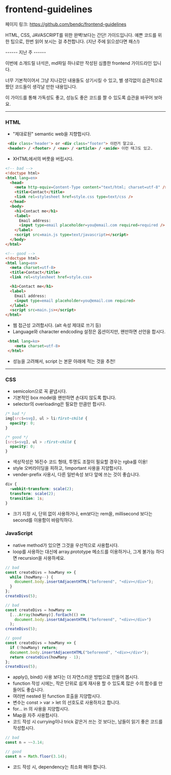 # frontend-guidelines

페이지 링크: https://github.com/bendc/frontend-guidelines

HTML, CSS, JAVASCRIPT를 위한 완벽!보다는 간단! 가이드입니다.
예쁜 코드를 위한 팁으로, 한번 읽어 보시는 걸 추천합니다.
(지난 주에 읽으셨다면 패스!)

------ 지난 주 ------



이번에 소개드릴 녀석은, md파일 하나로만 작성된 심플한 frontend 가이드라인 입니다.

너무 기본적이어서 그냥 지나갔던 내용들도 상기시킬 수 있고, 별 생각없이 습관적으로 짰던 코드들이 생각날 만한 내용입니다.

이 가이드를 통해 가독성도 좋고, 성능도 좋은 코드를 짤 수 있도록 습관을 바꾸어 보아요.

- - -

### HTML
 * "제대로된" semantic web을 지향합시다.

```html
 <div class='header'> or <div class="footer"> 이런거 말고요.
 <header> / <footer> / <nav> / <article> / <aside> 이런 태그도 있고.
```

 * XHTML에서의 버릇을 버립시다.

```html
<!-- bad -->
<!doctype html>
<html lang=en>
  <head>
    <meta http-equiv=Content-Type content="text/html; charset=utf-8" />
    <title>Contact</title>
    <link rel=stylesheet href=style.css type=text/css />
  </head>
  <body>
    <h1>Contact me</h1>
    <label>
      Email address:
      <input type=email placeholder=you@email.com required=required />
    </label>
    <script src=main.js type=text/javascript></script>
  </body>
</html>

<!-- good -->
<!doctype html>
<html lang=en>
  <meta charset=utf-8>
  <title>Contact</title>
  <link rel=stylesheet href=style.css>

  <h1>Contact me</h1>
  <label>
    Email address:
    <input type=email placeholder=you@email.com required>
  </label>
  <script src=main.js></script>
</html>
```

 * 웹 접근성 고려합시다. (alt 속성 제대로 쓰기 등)
 * Language와 character endcoding 설정은 옵션이지만, 왠만하면 선언을 합시다.

```html
 <html lang=ko>
 	<meta charset=utf-8>
 </html>
```

 * 성능을 고려해서, script 는 본문 아래에 적는 것을 추천!

- - -

### CSS

 * semicolon으로 꼭 끝냅시다.
 * 기본적인 box model을 왠만하면 손대지 않도록 합니다.
 * selector의 overloading은 필요한 만큼만 합시다.

```css
/* bad */
img[src$=svg], ul > li:first-child {
  opacity: 0;
}

/* good */
[src$=svg], ul > :first-child {
  opacity: 0;
}
```

 * 색상작성은 16진수 코드 형태, 투명도 조절이 필요할 경우는 rgba를 이용!
 * style 오버라이딩을 피하고, !important 사용을 지양합시다.
 * vender-prefix 사용시, 다른 일반속성 보다 앞에 쓰는 것이 좋습니다.

```css
div {
  -webkit-transform: scale(2);
  transform: scale(2);
  transition: 1s;
}
```

 * 크기 지정 시, 단위 없이 사용하거나, em보다는 rem을, millisecond 보다는 second를 이용함이 바람직하다.

### JavaScript

 * native method가 있으면 그것을 우선적으로 사용합시다.
 * loop를 사용하는 대신에 array.prototype 메소드를 이용하거나, 그게 불가능 하다면 recursion을 사용하세요.

```javascript
// bad
const createDivs = howMany => {
  while (howMany--) {
    document.body.insertAdjacentHTML("beforeend", "<div></div>");
  }
};
createDivs(5);

// bad
const createDivs = howMany =>
  [...Array(howMany)].forEach(() =>
    document.body.insertAdjacentHTML("beforeend", "<div></div>")
  );
createDivs(5);

// good
const createDivs = howMany => {
  if (!howMany) return;
  document.body.insertAdjacentHTML("beforeend", "<div></div>");
  return createDivs(howMany - 1);
};
createDivs(5);
```

 * apply(), bind() 사용 보다는 더 자연스러운 방법으로 만들어 봅시다.
 * function 작성 시에는, 작은 단위로 쉽게 재사용 할 수 있도록 많은 수의 함수를 만들어도 좋습니다.
 * 여러번 nested 된 function 호출을 지양합시다.
 * 변수는 const > var > let 의 선호도로 사용하자고 합니다.
 * for... in 의 사용을 지양합시다.
 * Map을 자주 사용합시다.
 * 코드 작성 시 currying이나 trick 같은거 쓰는 것 보다는, 남들이 읽기 좋은 코드를 작성합시다.

```javascript
// bad
const n = ~~3.14;

// good
const n = Math.floor(3.14);
```

 * 코드 작성 시, dependency는 최소화 해야 합니다.


